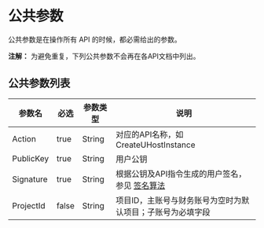 # 公共参数

公共参数是在操作所有 API 的时候，都必需给出的参数。

**注解：**
为避免重复，下列公共参数不会再在各API文档中列出。

## 公共参数列表

| 参数名      | 必选     |参数类型    | 说明                                                   |
|---|---|---|---|
| Action     | true   | String  | 对应的API名称，如CreateUHostInstance                        |
| PublicKey  | true   | String  | 用户公钥                                                 |
| Signature  | true   | String  | 根据公钥及API指令生成的用户签名，参见 [签名算法](signature.md)  |
| ProjectId  | false  | String  | 项目ID，主账号与财务账号为空时为默认项目；子账号为必填字段    |

